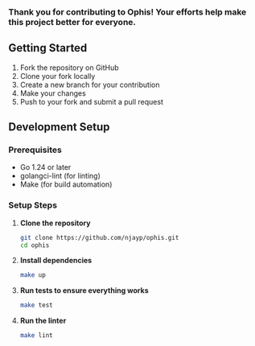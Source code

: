 ### Thank you for contributing to Ophis! Your efforts help make this project better for everyone.

## Getting Started

1. Fork the repository on GitHub
2. Clone your fork locally
3. Create a new branch for your contribution
4. Make your changes
5. Push to your fork and submit a pull request

## Development Setup

### Prerequisites

- Go 1.24 or later
- golangci-lint (for linting)
- Make (for build automation)

### Setup Steps

1. **Clone the repository**
   ```bash
   git clone https://github.com/njayp/ophis.git
   cd ophis
   ```

2. **Install dependencies**
   ```bash
   make up
   ```

3. **Run tests to ensure everything works**
   ```bash
   make test
   ```

4. **Run the linter**
   ```bash
   make lint
   ```


